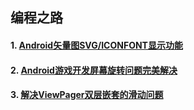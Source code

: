 ## 编程之路

#### 1. [Android矢量图SVG/ICONFONT显示功能](documents/矢量图SVG_ICONFONT显示功能.md)

#### 2. [Android游戏开发屏幕旋转问题完美解决](documents/Android游戏开发屏幕旋转问题完美解决.md)

#### 3. [解决ViewPager双层嵌套的滑动问题](documents/解决ViewPager双层嵌套的滑动问题.md)

